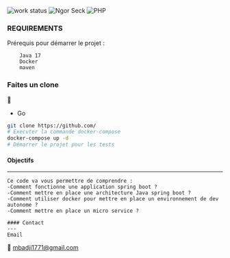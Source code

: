 ![work status](https://img.shields.io/badge/work-on%20progress-red.svg)
![Ngor Seck](https://img.shields.io/badge/Mamadou%20Badji-Java-green)
![PHP](https://img.shields.io/badge/Mamadou%20Badji-SpringBoot-yellowgreen)

### REQUIREMENTS
Prérequis pour démarrer le projet  :
```
    Java 17 
    Docker 
    maven
```
### Faites un clone
:rocket:

* Go

```bash 
git clone https://github.com/
# Executer la commande docker-compose 
docker-compose up -d
# Démarrer le projet pour les tests 

```
#### Objectifs
--- 
```
Ce code va vous permettre de comprendre :
-Comment fonctionne une application spring boot ?
-Comment mettre en place une architecture Java spring boot ?
-Comment utiliser docker pour mettre en place un environnement de dev autonome ?
-Comment mettre en place un micro service ?
```

```
#### Contact
---
Email
```
:email:  mbadji1771@gmail.com

